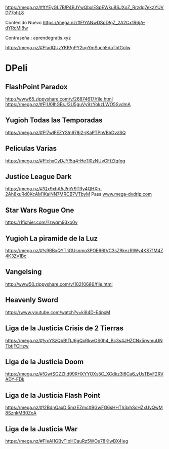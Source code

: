 

https://mega.nz/#!tYEyGL7B!P4BJYwQbxIESpEWku8SJXoZ_Rrzdg7ekzYUVD77ohL8

Contenido Nuevo
https://mega.nz/#F!YANwDSpD!gZ_2A2Cx1R6jA-dYRcMI8w

Contraseña : aprendegratis.xyz

https://mega.nz/#F!adQUzYKK!gPY2ugYmSuchEdaTbtGoIw


# DPeli

## FlashPoint Paradox
http://www65.zippyshare.com/v/26874617/file.html
https://mega.nz/#F!U0IhGBrJ!3U5guVy9zYokzLWO5SvdmA

## Yugioh Todas las Temporadas
https://mega.nz/#F!7wlFEZYS!n978j2-jKaPTPhVBhDvzSQ

## Peliculas Varias
https://mega.nz/#F!chxCyDJY!5q4-HeTl0zNUvCFtZfqfgg

## Justice League Dark
https://mega.nz/#!Qx9xhA5J!nYr9TRy4QHXh-2Ah8xuRd0KcAM1KaiNN7MRCB7VTbyM
Pass
www.mega-dvdrip.com

## Star Wars Rogue One
https://1fichier.com/?zwqm93xo0v

## Yugioh La piramide de la Luz
https://mega.nz/#!s9BBxQYT!iGUsnmo3POE66fVC3sZ9kezRIWy4KS71M4Z4K3Zv1Bc

## Vangelsing
http://www50.zippyshare.com/v/10210686/file.html

## Heavenly Sword 
https://www.youtube.com/watch?v=ki84D-E4pxM

## Liga de la Justicia Crisis de 2 Tierras

https://mega.nz/#!yxYSzQbB!TtJ6gQxRkwOS0h4_Bc3s4JHZCNx5rwmuUNTbtjFCHzw

## Liga de la Justicia Doom

https://mega.nz/#!GwtSGZZI!d99RHXYYOXs5C_XCdkz3l6Ca6_yUsTBvF2RVADY-FDk

## Liga de la Justicia Flash Point 

https://mega.nz/#!2BdnQaxD!5mzEZmcXBGwFG6sHHTh3xhScHZxUvQwM8SznkMB0ZoA

## Liga de la Justicia War

https://mega.nz/#F!eAl1GByT!oHCauRz5WOe78KlwBX4ieg
